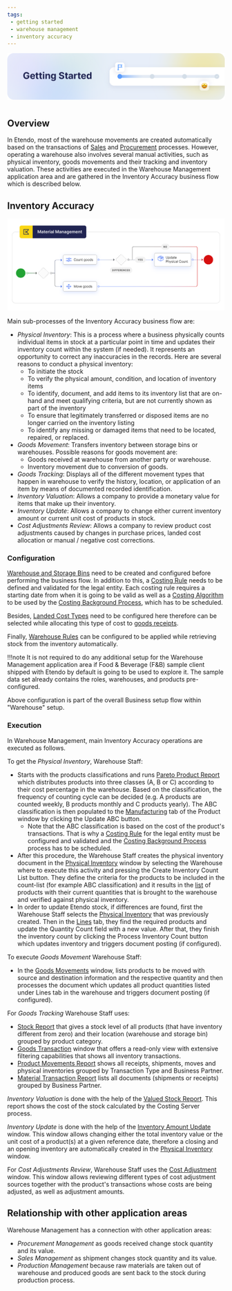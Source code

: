 ```yaml
---
tags: 
 - getting started
 - warehouse management
 - inventory accuracy
---
```


![cover-getting-started.png](/assets/getting-started/overview/cover-getting-started.png)
#

## Overview

In Etendo, most of the warehouse movements are created automatically based on the transactions of [Sales](/products/etendo-classic/user-guide/sales-management/getting-started/) and [Procurement](/products/etendo-classic/user-guide/procurement-management/getting-started/) processes. However, operating a warehouse also involves several manual activities, such as physical inventory, goods movements and their tracking and inventory valuation. These activities are executed in the Warehouse Management application area and are gathered in the Inventory Accuracy business flow which is described below.

## Inventory Accuracy

![](/assets/products/etendo-classic/user-guide/warehouse-management/getting-started/walltowallaccubusprocess.png)

Main sub-processes of the Inventory Accuracy business flow are:

- *Physical Inventory*: This is a process where a business physically counts individual items in stock at a particular point in time and updates their inventory count within the system (if needed). It represents an opportunity to correct any inaccuracies in the records. Here are several reasons to conduct a physical inventory:
    - To initiate the stock
    - To verify the physical amount, condition, and location of inventory items
    - To identify, document, and add items to its inventory list that are on-hand and meet qualifying criteria, but are not currently shown as part of the inventory
    - To ensure that legitimately transferred or disposed items are no longer carried on the inventory listing
    - To identify any missing or damaged items that need to be located, repaired, or replaced.
- *Goods Movement*: Transfers inventory between storage bins or warehouses. Possible reasons for goods movement are:
    - Goods received at warehouse from another party or warehouse.
    - Inventory movement due to conversion of goods.
- *Goods Tracking*: Displays all of the different movement types that happen in warehouse to verify the history, location, or application of an item by means of documented recorded identification.
- *Inventory Valuation*: Allows a company to provide a monetary value for items that make up their inventory.
- *Inventory Update*: Allows a company to change either current inventory amount or current unit cost of products in stock.
- *Cost Adjustments Review*: Allows a company to review product cost adjustments caused by changes in purchase prices, landed cost allocation or manual / negative cost corrections.

### Configuration

[Warehouse and Storage Bins](/products/etendo-classic/user-guide/warehouse-management/setup/#warehouse-and-storage-bins) need to be created and configured before performing the business flow.
In addition to this, a [Costing Rule](/products/etendo-classic/user-guide/warehouse-management/setup/#costing-rules) needs to be defined and validated for the legal entity. Each costing rule requires a starting date from when it is going to be valid as well as a [Costing Algorithm](/products/etendo-classic/user-guide/warehouse-management/setup/#costing-algorithm) to be used by the [Costing Background Process](/products/etendo-classic/user-guide/general-setup/process-scheduling/#costing-background-process), which has to be scheduled.

Besides, [Landed Cost Types](/products/etendo-classic/user-guide/warehouse-management/setup/#landed-cost-type) need to be configured here therefore can be selected while allocating this type of cost to [goods receipts](/products/etendo-classic/user-guide/procurement-management/transactions/#goods-receipts).

Finally, [Warehouse Rules](/products/etendo-classic/user-guide/warehouse-management/setup/#warehouse-rules) can be configured to be applied while retrieving stock from the inventory automatically.

!!!note
        It is not required to do any additional setup for the Warehouse Management application area if Food & Beverage (F&B) sample client shipped with Etendo by default is going to be used to explore it. The sample data set already contains the roles, warehouses, and products pre-configured.

Above configuration is part of the overall Business setup flow within "Warehouse" setup.

### Execution

In Warehouse Management, main Inventory Accuracy operations are executed as follows.

To get the *Physical Inventory*, Warehouse Staff:

- Starts with the products classifications and runs [Pareto Product Report](/products/etendo-classic/user-guide/warehouse-management/analysis-tools/#pareto-product-report) which distributes products into three classes (A, B or C) according to their cost percentage in the warehouse.
Based on the classification, the frequency of counting cycle can be decided (e.g. A products are counted weekly, B products monthly and C products yearly).
The ABC classification is then populated to the [Manufacturing](/products/etendo-classic/user-guide/master-data-management/master-data/#manufacturing) tab of the Product window by clicking the Update ABC button.
    - Note that the ABC classification is based on the cost of the product's transactions. That is why a [Costing Rule](/products/etendo-classic/user-guide/warehouse-management/setup/#costing-rules) for the legal entity must be configured and validated and the [Costing Background Process](/products/etendo-classic/user-guide/general-setup/process-scheduling/#costing-background-process) process has to be scheduled.
- After this procedure, the Warehouse Staff creates the physical inventory document in the [Physical Inventory](/products/etendo-classic/user-guide/warehouse-management/transactions/#physical-inventory) window by selecting the Warehouse where to execute this activity and pressing the Create Inventory Count List button. They define the criteria for the products to be included in the count-list (for example ABC classification) and it results in the [list](/products/etendo-classic/user-guide/warehouse-management/transactions/#lines) of products with their current quantities that is brought to the warehouse and verified against physical inventory.
- In order to update Etendo stock, if differences are found, first the Warehouse Staff selects the [Physical Inventory](/products/etendo-classic/user-guide/warehouse-management/transactions/#physical-inventory) that was previously created. Then in the [Lines](/products/etendo-classic/user-guide/warehouse-management/transactions/#lines) tab, they find the required products and update the Quantity Count field with a new value. After that, they finish the inventory count by clicking the Process Inventory Count button which updates inventory and triggers document posting (if configured).

To execute *Goods Movement* Warehouse Staff:

- In the [Goods Movements](/products/etendo-classic/user-guide/warehouse-management/transactions/#goods-movement) window, lists products to be moved with source and destination information and the respective quantity and then processes the document which updates all product quantities listed under Lines tab in the warehouse and triggers document posting (if configured).

For *Goods Tracking* Warehouse Staff uses:

- [Stock Report](/products/etendo-classic/user-guide/warehouse-management/analysis-tools/#stock-report) that gives a stock level of all products (that have inventory different from zero) and their location (warehouse and storage bin) grouped by product category.
- [Goods Transaction](/products/etendo-classic/user-guide/warehouse-management/transactions/#goods-transaction) window that offers a read-only view with extensive filtering capabilities that shows all inventory transactions.
- [Product Movements Report](/products/etendo-classic/user-guide/warehouse-management/analysis-tools#product-movements-report) shows all receipts, shipments, moves and physical inventories grouped by Transaction Type and Business Partner.
- [Material Transaction Report](/products/etendo-classic/user-guide/warehouse-management/analysis-tools#material-transaction-report) lists all documents (shipments or receipts) grouped by Business Partner.

*Inventory Valuation* is done with the help of the [Valued Stock Report](/products/etendo-classic/user-guide/warehouse-management/analysis-tools#valued-stock-report).
This report shows the cost of the stock calculated by the Costing Server process.

*Inventory Update* is done with the help of the [Inventory Amount Update](/products/etendo-classic/user-guide/warehouse-management/transactions/#inventory-amount-update) window.
This window allows changing either the total inventory value or the unit cost of a product(s) at a given reference date, therefore a closing and an opening inventory are automatically created in the [Physical Inventory](/products/etendo-classic/user-guide/warehouse-management/transactions/#physical-inventory) window.

For *Cost Adjustments Review*, Warehouse Staff uses the [Cost Adjustment](/products/etendo-classic/user-guide/warehouse-management/transactions/#cost-adjustment) window.
This window allows reviewing different types of cost adjustment sources together with the product's transactions whose costs are being adjusted, as well as adjustment amounts.

## Relationship with other application areas

Warehouse Management has a connection with other application areas:

- *Procurement Management* as goods received change stock quantity and its value.
- *Sales Management* as shipment changes stock quantity and its value.
- *Production Management* because raw materials are taken out of warehouse and produced goods are sent back to the stock during production process.